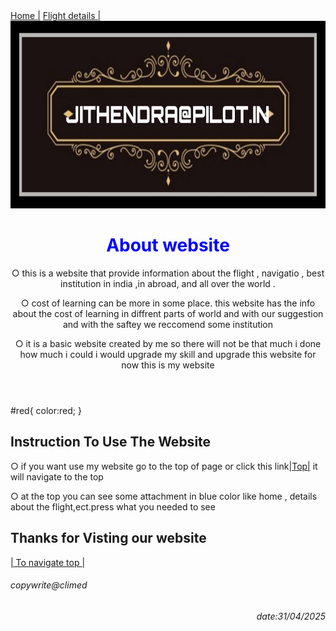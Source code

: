 <!DOCTYPE html>
<html>
  <head>
  </head>
  <body style="background-color:light grey";>
    <nav>
      <a href="Imageproject.html">Home |</a>
      <a href="flight.html">Flight details |</a>
    </nav>
    <img src="Picsart_25-04-12_23-14-31-032.jpg" alt="title" width="1250px" height="300px">
    <header>
      <style>
        h1 {
           color:blue;
          }
      </style>
      <h1>About website </h1>
      <p>○ this is a website that provide information about the flight , navigatio , best institution in india ,in abroad, and all over the world .</p>
      <p>○ cost of learning can be more in some place. this website has the info about the cost of learning in diffrent parts of world and with our suggestion and with the saftey we reccomend some institution</p>
      <p>○ it is a basic website created by me so there will not be that much i done how much i could i would upgrade my skill and upgrade this website for now this is my website </p>
    </header>
    <main>
      #red{
          color:red;
          }
      <h2 id="red">Instruction To Use The Website </h2>
      <p>○ if you want use my website go to the top of page or click this link<a href="Imageproject.html">|Top|</a> it will navigate to the top </p>
      <p>○ at the top you can see some attachment in blue color like home , details about the flight,ect.press what you needed to see </p>
    </main  
     <footer>
      <h2>Thanks for Visting our website</h2>
      <a href="Imageproject.html">| To navigate top |</a>
      <h6>copywrite@climed</h6> 
      <h6 style="text-align:right">date:31/04/2025</h6>
      </footer>
  </body>
</html>
